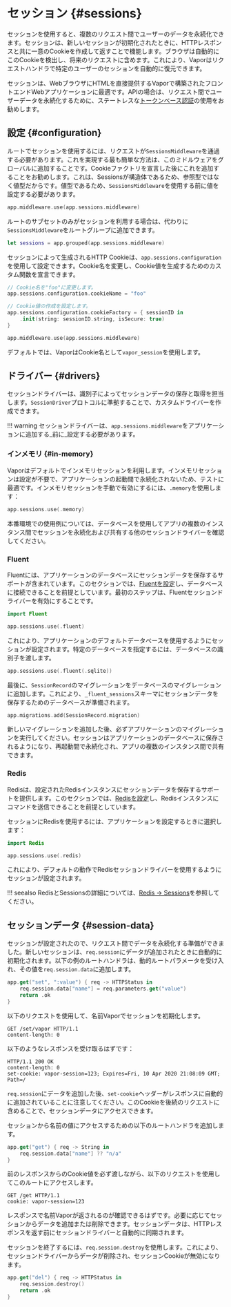# セッション {#sessions}

セッションを使用すると、複数のリクエスト間でユーザーのデータを永続化できます。セッションは、新しいセッションが初期化されたときに、HTTPレスポンスと共に一意のCookieを作成して返すことで機能します。ブラウザは自動的にこのCookieを検出し、将来のリクエストに含めます。これにより、Vaporはリクエストハンドラで特定のユーザーのセッションを自動的に復元できます。

セッションは、WebブラウザにHTMLを直接提供するVaporで構築されたフロントエンドWebアプリケーションに最適です。APIの場合は、リクエスト間でユーザーデータを永続化するために、ステートレスな[トークンベース認証](../security/authentication.md)の使用をお勧めします。

## 設定 {#configuration}

ルートでセッションを使用するには、リクエストが`SessionsMiddleware`を通過する必要があります。これを実現する最も簡単な方法は、このミドルウェアをグローバルに追加することです。Cookieファクトリを宣言した後にこれを追加することをお勧めします。これは、Sessionsが構造体であるため、参照型ではなく値型だからです。値型であるため、`SessionsMiddleware`を使用する前に値を設定する必要があります。

```swift
app.middleware.use(app.sessions.middleware)
```

ルートのサブセットのみがセッションを利用する場合は、代わりに`SessionsMiddleware`をルートグループに追加できます。

```swift
let sessions = app.grouped(app.sessions.middleware)
```

セッションによって生成されるHTTP Cookieは、`app.sessions.configuration`を使用して設定できます。Cookie名を変更し、Cookie値を生成するためのカスタム関数を宣言できます。

```swift
// Cookie名を"foo"に変更します。
app.sessions.configuration.cookieName = "foo"

// Cookie値の作成を設定します。
app.sessions.configuration.cookieFactory = { sessionID in
    .init(string: sessionID.string, isSecure: true)
}

app.middleware.use(app.sessions.middleware)
```

デフォルトでは、VaporはCookie名として`vapor_session`を使用します。

## ドライバー {#drivers}

セッションドライバーは、識別子によってセッションデータの保存と取得を担当します。`SessionDriver`プロトコルに準拠することで、カスタムドライバーを作成できます。

!!! warning
	セッションドライバーは、`app.sessions.middleware`をアプリケーションに追加する_前に_設定する必要があります。

### インメモリ {#in-memory}

Vaporはデフォルトでインメモリセッションを利用します。インメモリセッションは設定が不要で、アプリケーションの起動間で永続化されないため、テストに最適です。インメモリセッションを手動で有効にするには、`.memory`を使用します：

```swift
app.sessions.use(.memory)
```

本番環境での使用例については、データベースを使用してアプリの複数のインスタンス間でセッションを永続化および共有する他のセッションドライバーを確認してください。

### Fluent

Fluentには、アプリケーションのデータベースにセッションデータを保存するサポートが含まれています。このセクションでは、[Fluentを設定](../fluent/overview.md)し、データベースに接続できることを前提としています。最初のステップは、Fluentセッションドライバーを有効にすることです。

```swift
import Fluent

app.sessions.use(.fluent)
```

これにより、アプリケーションのデフォルトデータベースを使用するようにセッションが設定されます。特定のデータベースを指定するには、データベースの識別子を渡します。

```swift
app.sessions.use(.fluent(.sqlite))
```

最後に、`SessionRecord`のマイグレーションをデータベースのマイグレーションに追加します。これにより、`_fluent_sessions`スキーマにセッションデータを保存するためのデータベースが準備されます。

```swift
app.migrations.add(SessionRecord.migration)
```

新しいマイグレーションを追加した後、必ずアプリケーションのマイグレーションを実行してください。セッションはアプリケーションのデータベースに保存されるようになり、再起動間で永続化され、アプリの複数のインスタンス間で共有できます。

### Redis

Redisは、設定されたRedisインスタンスにセッションデータを保存するサポートを提供します。このセクションでは、[Redisを設定](../redis/overview.md)し、Redisインスタンスにコマンドを送信できることを前提としています。

セッションにRedisを使用するには、アプリケーションを設定するときに選択します：

```swift
import Redis

app.sessions.use(.redis)
```

これにより、デフォルトの動作でRedisセッションドライバーを使用するようにセッションが設定されます。

!!! seealso
    RedisとSessionsの詳細については、[Redis &rarr; Sessions](../redis/sessions.md)を参照してください。

## セッションデータ {#session-data}

セッションが設定されたので、リクエスト間でデータを永続化する準備ができました。新しいセッションは、`req.session`にデータが追加されたときに自動的に初期化されます。以下の例のルートハンドラは、動的ルートパラメータを受け入れ、その値を`req.session.data`に追加します。

```swift
app.get("set", ":value") { req -> HTTPStatus in
    req.session.data["name"] = req.parameters.get("value")
    return .ok
}
```

以下のリクエストを使用して、名前Vaporでセッションを初期化します。

```http
GET /set/vapor HTTP/1.1
content-length: 0
```

以下のようなレスポンスを受け取るはずです：

```http
HTTP/1.1 200 OK
content-length: 0
set-cookie: vapor-session=123; Expires=Fri, 10 Apr 2020 21:08:09 GMT; Path=/
```

`req.session`にデータを追加した後、`set-cookie`ヘッダーがレスポンスに自動的に追加されていることに注意してください。このCookieを後続のリクエストに含めることで、セッションデータにアクセスできます。

セッションから名前の値にアクセスするための以下のルートハンドラを追加します。

```swift
app.get("get") { req -> String in
    req.session.data["name"] ?? "n/a"
}
```

前のレスポンスからのCookie値を必ず渡しながら、以下のリクエストを使用してこのルートにアクセスします。

```http
GET /get HTTP/1.1
cookie: vapor-session=123
```

レスポンスで名前Vaporが返されるのが確認できるはずです。必要に応じてセッションからデータを追加または削除できます。セッションデータは、HTTPレスポンスを返す前にセッションドライバーと自動的に同期されます。

セッションを終了するには、`req.session.destroy`を使用します。これにより、セッションドライバーからデータが削除され、セッションCookieが無効になります。

```swift
app.get("del") { req -> HTTPStatus in
    req.session.destroy()
    return .ok
}
```